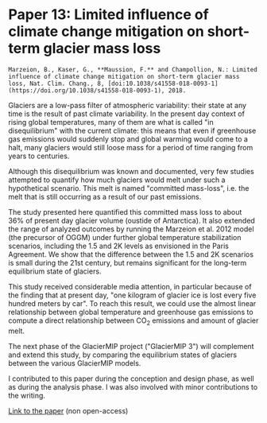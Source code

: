 # Paper 13: Limited influence of climate change mitigation on short-term glacier mass loss

```{admonition} Citation
Marzeion, B., Kaser, G., **Maussion, F.** and Champollion, N.: Limited influence of climate change mitigation on short-term glacier mass loss, Nat. Clim. Chang., 8, [doi:10.1038/s41558-018-0093-1](https://doi.org/10.1038/s41558-018-0093-1), 2018.
```

Glaciers are a low-pass filter of atmospheric variability: their state at any time is the result of past climate
variability. In the present day context of rising global temperatures, many of them are what is
called "in disequilibrium" with the current climate: this means that even if greenhouse gas emissions would suddenly stop 
and global warming would come to a halt, many glaciers would still loose mass for a period of time ranging from
years to centuries. 

Although this disequilibrium was known and documented, very few studies attempted to quantify how much
glaciers would melt under such a hypothetical scenario. This melt is named "committed mass-loss", i.e. the melt
that is still occurring as a result of our past emissions. 

The study presented here quantified this committed mass loss to about 36% of present day glacier volume (oustide
of Antarctica). 
It also extended the range of analyzed 
outcomes by running the Marzeion et al. 2012 model (the precursor of OGGM) under further global temperature
stabilization scenarios, including the 1.5 and 2K levels as envisioned in the Paris Agreement. We show that the difference
between the 1.5 and 2K scenarios is small during the 21st century, but remains significant for the long-term equilibrium 
state of glaciers.

This study received considerable media attention, in particular because of the finding that at present day,
"one kilogram of glacier ice is lost every five hundred meters by car". To reach this result, we could use 
the almost linear relationship between global temperature and greenhouse gas emissions 
to compute a direct relationship between CO$_2$ emissions and amount of glacier melt.

The next phase of the GlacierMIP project ("GlacierMIP 3") will complement and extend this study, by comparing 
the equilibrium states of glaciers between the various GlacierMIP models.

I contributed to this paper during the conception and design phase, as well as during the 
analysis phase. I was also involved with minor contributions to the writing. 

[Link to the paper](https://doi.org/10.1038/s41558-018-0093-1) (non open-access)
